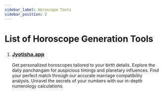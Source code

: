 ```yaml
---
sidebar_label: Horoscope Tools
sidebar_position: 2
---
```


# List of Horoscope Generation Tools

1. ### [Jyotisha.app](https://jyotisha.app)

    Get personalized horoscopes tailored to your birth details. Explore the daily panchangam for auspicious timings and planetary influences. Find your perfect match through our accurate marriage compatibility analysis. Unravel the secrets of your numbers with our in-depth numerology calculations.